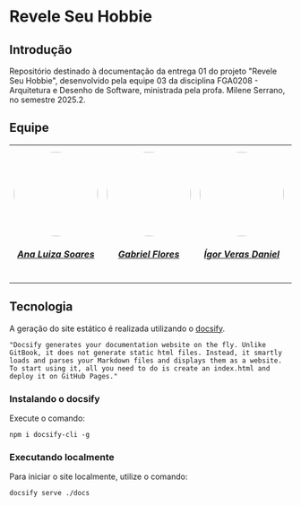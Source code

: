 # Revele Seu Hobbie

## Introdução

Repositório destinado à documentação da entrega 01 do projeto "Revele Seu Hobbie", desenvolvido pela equipe 03 da disciplina FGA0208 - Arquitetura e Desenho de Software, ministrada pela profa. Milene Serrano, no semestre 2025.2.

## Equipe

<table style="margin-left: auto; margin-right: auto;">
    <tr>
        <td align="center">
            <a href="https://github.com/Ana-Luiza-SC">
                <img style="border-radius: 50%;" src="https://github.com/Ana-Luiza-SC.png" width="150px;"/>
                <h5 class="text-center">Ana Luiza Soares</h5>
            </a>
        </td>
        <td align="center">
            <a href="https://github.com/Gabrielfcoelho">
                <img style="border-radius: 50%;" src="https://github.com/Gabrielfcoelho.png" width="150px;"/>
                <h5 class="text-center">Gabriel Flores</h5>
            </a>
        </td>
        <td align="center">
            <a href="https://github.com/igorvdaniel">
                <img style="border-radius: 50%;" src="https://github.com/igorvdaniel.png" width="150px;"/>
                <h5 class="text-center">Ígor Veras Daniel</h5>
            </a>
        </td>
        <td align="center">
            <a href="https://github.com/oyLeonardo">
                <img style="border-radius: 50%;" src="https://github.com/oyLeonardo.png" width="150px;"/>
                <h5 class="text-center">Leonardo Barcellos</h5>
            </a>
        </td>
        <td align="center">
            <a href="https://github.com/natanalmeida03">
                <img style="border-radius: 50%;" src="https://github.com/natanalmeida03.png" width="150px;"/>
                <h5 class="text-center">Natan Almeida</h5>
            </a>
        </td>
        <td align="center">
            <a href="https://github.com/Ruan-Carvalho">
                <img style="border-radius: 50%;" src="https://github.com/Ruan-Carvalho.png" width="150px;"/>
                <h5 class="text-center">Ruan Sobreira Carvalho</h5>
            </a>
        </td>
        <td align="center">
            <a href="https://github.com/redjsun">
                <img style="border-radius: 50%;" src="https://github.com/redjsun.png" width="150px;"/>
                <h5 class="text-center">Yzabella Pimenta</h5>
            </a>
        </td>
        <td align="center">
            <a href="https://github.com/matheusdealcantara">
                <img style="border-radius: 50%;" src="https://github.com/matheusdealcantara.png" width="150px;"/>
                <h5 class="text-center">Matheus de Alcântara</h5>
            </a>
        </td>
        <td align="center">
            <a href="https://github.com/Nanashii76">
                <img style="border-radius: 50%;" src="https://github.com/Nanashii76.png" width="150px;"/>
                <h5 class="text-center">Paulo Henrique L. Dantas</h5>
            </a>
        </td>
        <td align="center">
            <a href="https://github.com/arthur-augusto">
                <img style="border-radius: 50%;" src="https://github.com/arthur-augusto.png" width="150px;"/>
                <h5 class="text-center">Arthur Augusto Rezende da Paixão</h5>
            </a>
        </td>
    </tr>
</table>

## Tecnologia

A geração do site estático é realizada utilizando o [docsify](https://docsify.js.org/).

```shell
"Docsify generates your documentation website on the fly. Unlike GitBook, it does not generate static html files. Instead, it smartly loads and parses your Markdown files and displays them as a website. To start using it, all you need to do is create an index.html and deploy it on GitHub Pages."
```

### Instalando o docsify

Execute o comando:

```shell
npm i docsify-cli -g
```

### Executando localmente

Para iniciar o site localmente, utilize o comando:

```shell
docsify serve ./docs
```
